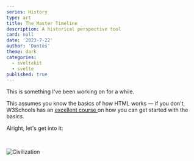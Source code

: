 ```yaml
---
series: History
type: art
title: The Master Timeline
description: A historical perspective tool
card: null
date: '2023-7-22'
author: 'Dantès'
theme: dark
categories:
  - sveltekit
  - svelte
published: true
---
```


<script>
  import Counter from './counter.svelte'
</script>


This is something I've been working on for a while.

This assumes you know the basics of how HTML works — if you don't, W3Schools has an <a href='https://www.w3schools.com/html/'> excellent course </a> on how you can get started with the basics.

Alright, let's get into it:

&nbsp;

![Civilization](/civilization3.png)


